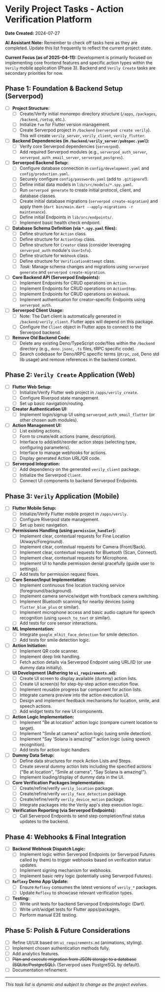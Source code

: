 # Verily Project Tasks - Action Verification Platform

**Date Created:** 2024-07-27

**AI Assistant Note:** Remember to check off tasks here as they are completed. Update this list frequently to reflect the current project state.

**Current Focus (as of 2025-04-11):** Development is primarily focused on implementing core frontend features and specific action types within the `Verily` mobile application (Phase 3). Backend and `Verily Create` tasks are secondary priorities for now.

## Phase 1: Foundation & Backend Setup (Serverpod)

- [ ] **Project Structure:**
  - [ ] Create/Verify initial monorepo directory structure (`/apps`, `/packages`, `/backend`, `/setup`, etc.).
  - [ ] Initialize `fvm` for Flutter version management.
  - [ ] Create Serverpod project in `/backend` (`serverpod create verily`). This will create `verily_server`, `verily_client`, `verily_flutter`.
- [ ] **Backend Dependencies (in `/backend/verily_server/pubspec.yaml`):**
  - [ ] Verify core Serverpod dependencies (`serverpod`).
  - [ ] Add required Serverpod modules (e.g., `serverpod_auth_server`, `serverpod_auth_email_server`, `serverpod_postgres`).
- [ ] **Serverpod Backend Setup:**
  - [ ] Configure database connection in `config/development.yaml` and `config/production.yaml`.
  - [ ] Securely configure `config/passwords.yaml` (add to `.gitignore`!).
  - [ ] Define initial data models in `lib/src/models/*.spy.yaml`.
  - [ ] Run `serverpod generate` to create initial protocol, client, and database classes.
  - [ ] Create initial database migrations (`serverpod create-migration`) and apply them (`dart bin/main.dart --apply-migrations -r maintenance`).
  - [ ] Define initial Endpoints in `lib/src/endpoints/`.
  - [ ] Implement basic health check endpoint.
- [ ] **Database Schema Definition (via `*.spy.yaml` files):**
  - [ ] Define structure for `Action` class.
  - [ ] Define structure for `ActionStep` class.
  - [ ] Define structure for `Creator` class (consider leveraging `serverpod_auth` module's `UserInfo`).
  - [ ] Define structure for `Webhook` class.
  - [ ] Define structure for `VerificationAttempt` class.
  - [ ] *Task:* Manage schema changes and migrations using `serverpod generate` and `serverpod create-migration`.
- [ ] **Core Backend API (Serverpod Endpoints):**
  - [ ] Implement Endpoints for CRUD operations on `Action`.
  - [ ] Implement Endpoints for CRUD operations on `ActionStep`.
  - [ ] Implement Endpoints for CRUD operations on `Webhook`.
  - [ ] Implement authentication for creator-specific Endpoints using `serverpod_auth`.
- [ ] **Serverpod Client Usage:**
  - [ ] Note: The Dart client is automatically generated in `/backend/verily_client`. Flutter apps will depend on this package.
  - [ ] Configure the `Client` object in Flutter apps to connect to the Serverpod backend.
- [ ] **Remove Old Backend Code:**
  - [ ] Delete any existing Deno/TypeScript code/files within the `/backend` directory (e.g., `deno.jsonc`, `.ts` files, tRPC specific code).
  - [ ] Search codebase for Deno/tRPC specific terms (`@trpc`, `zod`, Deno std lib usage) and remove references in the backend context.

## Phase 2: `Verily Create` Application (Web)

- [ ] **Flutter Web Setup:**
  - [ ] Initialize/Verify Flutter web project in `/apps/verily_create`.
  - [ ] Configure Riverpod state management.
  - [ ] Set up basic navigation/routing.
- [ ] **Creator Authentication UI:**
  - [ ] Implement login/signup UI using `serverpod_auth_email_flutter` (or other chosen auth modules).
- [ ] **Action Management UI:**
  - [ ] List existing actions.
  - [ ] Form to create/edit actions (name, description).
  - [ ] Interface to add/edit/reorder action steps (selecting type, configuring parameters).
  - [ ] Interface to manage webhooks for actions.
  - [ ] Display generated Action URL/QR code.
- [ ] **Serverpod Integration:**
  - [ ] Add dependency on the generated `verily_client` package.
  - [ ] Initialize the Serverpod `Client`.
  - [ ] Connect UI components to backend Serverpod Endpoints.

## Phase 3: `Verily` Application (Mobile)

- [ ] **Flutter Mobile Setup:**
  - [ ] Initialize/Verify Flutter mobile project in `/apps/verily`.
  - [ ] Configure Riverpod state management.
  - [ ] Set up basic navigation.
- [ ] **Permissions Handling (using `permission_handler`):**
    - [ ] Implement clear, contextual requests for Fine Location (Always/Foreground).
    - [ ] Implement clear, contextual requests for Camera (Front/Back).
    - [ ] Implement clear, contextual requests for Bluetooth (Scan, Connect).
    - [ ] Implement clear, contextual requests for Microphone.
    - [ ] Implement UI to handle permission denial gracefully (guide user to settings).
    - [ ] Add tests for permission request flows.
- [ ] **Core Sensor/Input Implementation:**
    - [ ] Implement continuous fine location tracking service (foreground/background).
    - [ ] Implement camera service/widget with front/back camera switching.
    - [ ] Implement Bluetooth scanning for nearby devices (using `flutter_blue_plus` or similar).
    - [ ] Implement microphone access and basic audio capture for speech recognition (using `speech_to_text` or similar).
    - [ ] Add tests for core sensor interactions.
- [ ] **ML Implementation:**
    - [ ] Integrate `google_mlkit_face_detection` for smile detection.
    - [ ] Add tests for smile detection logic.
- [ ] **Action Initiation:**
  - [ ] Implement QR code scanner.
  - [ ] Implement deep link handling.
  - [ ] Fetch action details via Serverpod Endpoint using URL/ID (or use dummy data initially).
- [ ] **UI Development (Adhering to `ui_requirements.md`):**
    - [ ] Create UI screen to display available (dummy) action lists.
    - [ ] Create UI screen(s) for step-by-step action execution flow.
    - [ ] Implement reusable progress bar component for action lists.
    - [ ] Integrate camera preview into the action execution UI.
    - [ ] Design and implement feedback mechanisms for location, smile, and speech actions.
    - [ ] Add widget tests for new UI components.
- [ ] **Action Logic Implementation:**
    - [ ] Implement "Be at location" action logic (compare current location to target).
    - [ ] Implement "Smile at camera" action logic (using smile detection).
    - [ ] Implement "Say 'Solana is amazing!'" action logic (using speech recognition).
    - [ ] Add tests for action logic handlers.
- [ ] **Dummy Data Setup:**
    - [ ] Define data structures for mock Action Lists and Steps.
    - [ ] Create several dummy action lists including the specified actions ("Be at location", "Smile at camera", "Say Solana is amazing!").
    - [ ] Implement loading/display of dummy data in the UI.
- [ ] **Core Verification Packages Implementation:**
  - [ ] Create/refine/verify `verily_location` package.
  - [ ] Create/refine/verify `verily_face_detection` package.
  - [ ] Create/refine/verify `verily_device_motion` package.
  - [ ] Integrate packages into the Verily app's step execution logic.
- [ ] **Verification Reporting (via Serverpod Endpoints):**
  - [ ] Call Serverpod Endpoints to send step completion/final status updates to the backend.

## Phase 4: Webhooks & Final Integration

- [ ] **Backend Webhook Dispatch Logic:**
  - [ ] Implement logic within Serverpod Endpoints (or Serverpod Futures called by them) to trigger webhooks based on verification status updates.
  - [ ] Implement signing mechanism for webhooks.
  - [ ] Implement basic retry logic (potentially using Serverpod Futures).
- [ ] **`Reflexy` Demo App Update:**
  - [ ] Ensure `Reflexy` consumes the latest versions of `verily_*` packages.
  - [ ] Update `Reflexy` to showcase relevant verification types.
- [ ] **Testing:**
  - [ ] Write unit tests for backend Serverpod Endpoints/logic (Dart).
  - [ ] Write unit/widget tests for Flutter apps/packages.
  - [ ] Perform manual E2E testing.

## Phase 5: Polish & Future Considerations

- [ ] Refine UI/UX based on `ui_requirements.md` (animations, styling).
- [ ] Implement chosen authentication methods fully.
- [ ] Add analytics features.
- [ ] ~~Plan and execute migration from JSON storage to a database (SQLite/PostgreSQL).~~ (Serverpod uses PostgreSQL by default).
- [ ] Documentation refinement.

---

_This task list is dynamic and subject to change as the project evolves._
